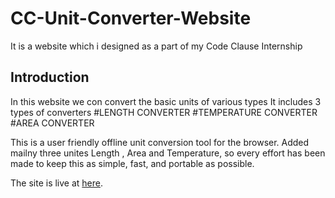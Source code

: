 # CC-Unit-Converter-Website

It is a website which i designed as a part of my Code Clause Internship
## Introduction
In this website we con convert the basic units of various types
 It includes 3 types of converters
 #LENGTH CONVERTER
 #TEMPERATURE CONVERTER
 #AREA CONVERTER
 
This is a user friendly offline unit conversion tool for the browser. Added mailny three unites Length , Area and Temperature, so every effort has been made to keep this as simple, fast, and portable as possible.

The site is live at [here](https://github.com/Haswant1611/cc-Unit-Converter-Website).

